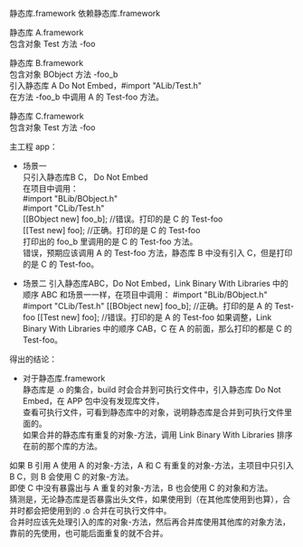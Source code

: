 

静态库.framework 依赖静态库.framework  

静态库 A.framework  
包含对象 Test 方法 -foo  

静态库 B.framework  
包含对象 BObject 方法 -foo_b  
引入静态库 A Do Not Embed，#import "ALib/Test.h"  
在方法 -foo_b 中调用 A 的 Test-foo 方法。  

静态库 C.framework  
包含对象 Test 方法 -foo  



主工程 app：  
* 场景一  
只引入静态库B C， Do Not Embed  
在项目中调用：  
\#import "BLib/BObject.h"  
\#import "CLib/Test.h"  
[[BObject new] foo_b]; //错误。打印的是 C 的 Test-foo  
[[Test new] foo]; //正确。打印的是 C 的 Test-foo  
打印出的 foo_b 里调用的是 C 的 Test-foo 方法。  
错误，预期应该调用 A 的 Test-foo 方法，静态库 B 中没有引入 C，但是打印的是 C 的 Test-foo。  


* 场景二
引入静态库ABC，Do Not Embed，Link Binary With Libraries 中的顺序 ABC
和场景一一样，在项目中调用：
\#import "BLib/BObject.h"
\#import "CLib/Test.h"
[[BObject new] foo_b]; //正确。打印的是 A 的 Test-foo
[[Test new] foo]; //错误。打印的是 A 的 Test-foo
如果调整，Link Binary With Libraries 中的顺序 CAB，C 在 A 的前面，那么打印的都是 C 的 Test-foo。  




得出的结论：  

* 对于静态库.framework  
静态库是 .o 的集合，build 时会合并到可执行文件中，引入静态库 Do Not Embed，在 APP 包中没有发现库文件，  
查看可执行文件，可看到静态库中的对象，说明静态库是合并到可执行文件里面的。  
如果合并的静态库有重复的对象-方法，调用 Link Binary With Libraries 排序在前的那个库的方法。  

如果 B 引用 A 使用 A 的对象-方法，A 和 C 有重复的对象-方法，主项目中只引入 B C，则 B 会使用 C 的对象-方法。  
即使 C 中没有暴露出与 A 重复的对象-方法，B 也会使用 C 的对象和方法。  
猜测是，无论静态库是否暴露出头文件，如果使用到（在其他库使用到也算），合并时都会把使用到的 .o 合并在可执行文件中。  
合并时应该先处理引入的库的对象-方法，然后再合并库使用其他库的对象方法，靠前的先使用，也可能后面重复的就不合并。  





